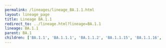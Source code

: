 ```yaml
---
permalink: /lineages/lineage_BA.1.1.html
layout: lineage_page
title: Lineage BA.1.1
redirect_to: ../lineage.html?lineage=BA.1.1
lineage: BA.1.1
parent: BA.1
children: ['BA.1.1', 'BA.1.1.1', 'BA.1.1.2', 'BA.1.1.15', 'BA.1.1.16', 'BA.1.1.18']
---
```

